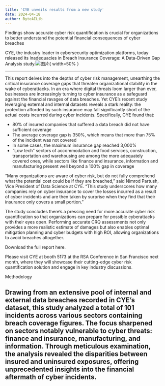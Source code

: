 ```yaml
---
title: 'CYE unveils results from a new study'
date: 2024-04-18
author: ByteAILib
---
```


Findings show accurate cyber risk quantification is crucial for organizations to better understand the potential financial consequences of cyber breaches

CYE, the industry leader in cybersecurity optimization platforms, today released its Inadequacies in Breach Insurance Coverage: A Data-Driven Gap Analysis study.![图片](https://ai-techpark.com/wp-content/uploads/2020/06/Buyer-Guide-500x281-1.jpg){ width=50% }

---
 This report delves into the depths of cyber risk management, unearthing the critical insurance coverage gaps that threaten organizational stability in the wake of cyberattacks. In an era where digital threats loom larger than ever, businesses are increasingly turning to cyber insurance as a safeguard against the financial ravages of data breaches. Yet CYE’s recent study leveraging external and internal datasets reveals a stark reality: the protection afforded by such insurance may fall significantly short of the actual costs incurred during cyber incidents. Specifically, CYE found that:

- 80% of insured companies that suffered a data breach did not have sufficient coverage
- The average coverage gap is 350%, which means that more than 75% of the incident was not covered
- In some cases, the maximum insurance gap reached 3,000%
- “Low tech” sectors of accommodation and food services, construction, transportation and warehousing are among the more adequately covered ones, while sectors like finance and insurance, information and manufacturing present well beyond a 100% gap in coverage

“Many organizations are aware of cyber risk, but do not fully comprehend what the potential cost could be if they are breached,” said Nimrod Partush, Vice President of Data Science at CYE. “This study underscores how many companies rely on cyber insurance to cover the losses incurred as a result of cyber incidents and are then taken by surprise when they find that their insurance only covers a small portion.”

The study concludes there’s a pressing need for more accurate cyber risk quantification so that organizations can prepare for possible cyberattacks with their eyes open. Performing accurate CRQ assessments not only provides a more realistic estimate of damages but also enables optimal mitigation planning and cyber budgets with high ROI, allowing organizations to avoid breaches altogether.

Download the full report here.

Please visit CYE at booth 5173 at the RSA Conference in San Francisco next month, where they will showcase their cutting-edge cyber risk quantification solution and engage in key industry discussions.

Methodology

Drawing from an extensive pool of internal and external data breaches recorded in CYE’s dataset, this study analyzed a total of 101 incidents across various sectors containing breach coverage figures. The focus sharpened on sectors notably vulnerable to cyber threats: finance and insurance, manufacturing, and information. Through meticulous examination, the analysis revealed the disparities between insured and uninsured exposures, offering unprecedented insights into the financial aftermath of cyber incidents.
---
